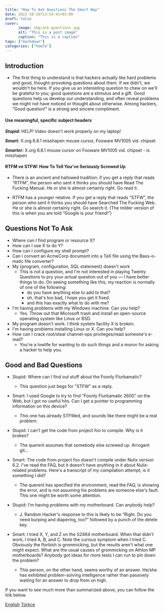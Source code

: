 ```yaml
---
title: "How To Ask Questions The Smart Way"
date: 2022-10-16T13:54:41+03:00
draft: false
cover:
      image: img/ask-questions.jpg 
      alt: "This is a post image"
      caption: "This is a caption"
tags: ["markdown"]
categories: ["howTo"]
---
```


## Introduction
- The first thing to understand is that hackers actually like hard problems and good, thought-provoking questions about them. If we didn't, we wouldn't be here. If you give us an interesting question to chew on we'll be grateful to you; good questions are a stimulus and a gift. Good questions help us develop our understanding, and often reveal problems we might not have noticed or thought about otherwise. Among hackers, “Good question!” is a strong and sincere compliment.

#### Use meaningful, specific subject headers
***Stupid:***
    HELP! Video doesn't work properly on my laptop!

***Smart:***
    X.org 6.8.1 misshapen mouse cursor, Fooware MV1005 vid. chipset

***Smarter:***
    X.org 6.8.1 mouse cursor on Fooware MV1005 vid. chipset - is misshapen

#### RTFM ve STFW: How To Tell You've Seriously Screwed Up
- There is an ancient and hallowed tradition: if you get a reply that reads “RTFM”, the person who sent it thinks you should have Read The Fucking Manual. He or she is almost certainly right. Go read it.

- RTFM has a younger relative. If you get a reply that reads “STFW”, the person who sent it thinks you should have Searched The Fucking Web. He or she is almost certainly right. Go search it. (The milder version of this is when you are told “Google is your friend!”)

## Questions Not To Ask
- Where can I find program or resource X?
- How can I use X to do Y?
- How can I configure my shell prompt?
- Can I convert an AcmeCorp document into a TeX file using the Bass-o-matic file converter?
- My {program, configuration, SQL statement} doesn't work
  - This is not a question, and I'm not interested in playing Twenty Questions to pry your actual question out of you — I have better things to do. On seeing something like this, my reaction is normally of one of the following:
      - do you have anything else to add to that?
      - oh, that's too bad, I hope you get it fixed.
      - and this has exactly what to do with me?
- I'm having problems with my Windows machine. Can you help?
  - Yes. Throw out that Microsoft trash and install an open-source operating system like Linux or BSD.
- My program doesn't work. I think system facility X is broken.
- I'm having problems installing Linux or X. Can you help?
- How can I crack root/steal channel-ops privileges/read someone's e-mail?
  - You're a lowlife for wanting to do such things and a moron for asking a hacker to help you.

## Good and Bad Questions

- Stupid: Where can I find out stuff about the Foonly Flurbamatic?
  - This question just begs for "STFW" as a reply.
- Smart: I used Google to try to find “Foonly Flurbamatic 2600” on the Web, but I got no useful hits. Can I get a pointer to programming information on this device?
  - This one has already STFWed, and sounds like there might be a real problem.

- Stupid: I can't get the code from project foo to compile. Why is it broken?
  - The querent assumes that somebody else screwed up. Arrogant git...
- Smart: The code from project foo doesn't compile under Nulix version 6.2. I've read the FAQ, but it doesn't have anything in it about Nulix-related problems. Here's a transcript of my compilation attempt; is it something I did?
  - The querent has specified the environment, read the FAQ, is showing the error, and is not assuming his problems are someone else's fault. This one might be worth some attention.

- Stupid: I'm having problems with my motherboard. Can anybody help?
  - J. Random Hacker's response to this is likely to be “Right. Do you need burping and diapering, too?” followed by a punch of the delete key.
- Smart: I tried X, Y, and Z on the S2464 motherboard. When that didn't work, I tried A, B, and C. Note the curious symptom when I tried C. Obviously the florbish is grommicking, but the results aren't what one might expect. What are the usual causes of grommicking on Athlon MP motherboards? Anybody got ideas for more tests I can run to pin down the problem?
  - This person, on the other hand, seems worthy of an answer. He/she has exhibited problem-solving intelligence rather than passively waiting for an answer to drop from on high.

If you want to see much more than summarized above, you can follow the link below.

[English](http://www.catb.org/~esr/faqs/smart-questions.html)
[Türkçe](http://www.belgeler.org/howto/smart-questions.html)
